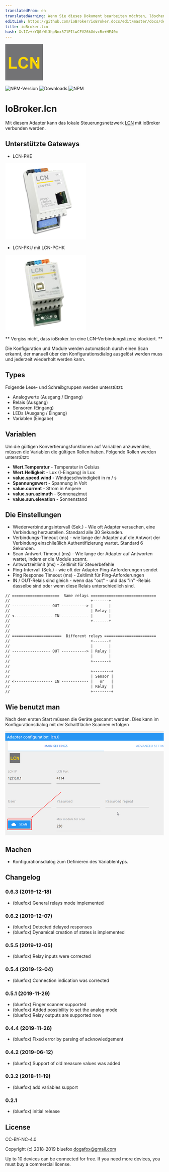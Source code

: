```yaml
---
translatedFrom: en
translatedWarning: Wenn Sie dieses Dokument bearbeiten möchten, löschen Sie bitte das Feld "translationsFrom". Andernfalls wird dieses Dokument automatisch erneut übersetzt
editLink: https://github.com/ioBroker/ioBroker.docs/edit/master/docs/de/adapterref/iobroker.lcn/README.md
title: ioBroker.lcn
hash: XsIZz+rYQ0zWl3hpNnx571PIlwCFV26kGdvcRx+HE40=
---
```

![Logo](../../../en/adapterref/iobroker.lcn/admin/lcn.png)

![NPM-Version](http://img.shields.io/npm/v/iobroker.lcn.svg)
![Downloads](https://img.shields.io/npm/dm/iobroker.lcn.svg)
![NPM](https://nodei.co/npm/iobroker.lcn.png?downloads=true)

# IoBroker.lcn
Mit diesem Adapter kann das lokale Steuerungsnetzwerk [LCN](https://www.lcn.eu/) mit ioBroker verbunden werden.

## Unterstützte Gateways
- LCN-PKE

![pke](../../../en/adapterref/iobroker.lcn/img/lcn-pke.png)

- LCN-PKU mit LCN-PCHK

![pke](../../../en/adapterref/iobroker.lcn/img/lcn-pku.png)

** Vergiss nicht, dass ioBroker.lcn eine LCN-Verbindungslizenz blockiert. **

Die Konfiguration und Module werden automatisch durch einen Scan erkannt, der manuell über den Konfigurationsdialog ausgelöst werden muss und jederzeit wiederholt werden kann.

## Types
Folgende Lese- und Schreibgruppen werden unterstützt:

- Analogwerte (Ausgang / Eingang)
- Relais (Ausgang)
- Sensoren (Eingang)
- LEDs (Ausgang / Eingang)
- Variablen (Eingabe)

## Variablen
Um die gültigen Konvertierungsfunktionen auf Variablen anzuwenden, müssen die Variablen die gültigen Rollen haben. Folgende Rollen werden unterstützt:

- **Wert.Temperatur** - Temperatur in Celsius
- **Wert.Helligkeit** - Lux (I-Eingang) in Lux
- **value.speed.wind** - Windgeschwindigkeit in m / s
- **Spannungswert** - Spannung in Volt
- **value.current** - Strom in Ampere
- **value.sun.azimuth** - Sonnenazimut
- **value.sun.elevation** - Sonnenstand

## Die Einstellungen
- Wiederverbindungsintervall (Sek.) - Wie oft Adapter versuchen, eine Verbindung herzustellen. Standard alle 30 Sekunden.
- Verbindungs-Timeout (ms) - wie lange der Adapter auf die Antwort der Verbindung einschließlich Authentifizierung wartet. Standard 6 Sekunden.
- Scan-Antwort-Timeout (ms) - Wie lange der Adapter auf Antworten wartet, indem er die Module scannt.
- Antwortzeitlimit (ms) - Zeitlimit für Steuerbefehle
- Ping-Intervall (Sek.) - wie oft der Adapter Ping-Anforderungen sendet
- Ping Response Timeout (ms) - Zeitlimit für Ping-Anforderungen
- IN / OUT-Relais sind gleich - wenn das "out" - und das "in" -Relais dasselbe sind oder wenn diese Relais unterschiedlich sind.

```
// =====================  Same relays =============================
//                                    +-------+
// ----------------- OUT -----------> |       |
//                                    | Relay |
// <----------------- IN ------------ |       |
//                                    +-------+
//
//
// ======================  Different relays =======================
//                                    +-------+
//                                    |       |
// ----------------- OUT -----------> | Relay |
//                                    |       |
//                                    +-------+
//
//                                    +--------+
//                                    | Sensor |
// <----------------- IN ------------ |   or   |
//                                    | Relay  |
//                                    +--------+
```

## Wie benutzt man
Nach dem ersten Start müssen die Geräte gescannt werden. Dies kann im Konfigurationsdialog mit der Schaltfläche Scannen erfolgen

![Scan](../../../en/adapterref/iobroker.lcn/img/scanButton.png)

## Machen
- Konfigurationsdialog zum Definieren des Variablentyps.

## Changelog
### 0.6.3 (2019-12-18)
* (bluefox) General relays mode implemented

### 0.6.2 (2019-12-07)
* (bluefox) Detected delayed responses
* (bluefox) Dynamical creation of states is implemented

### 0.5.5 (2019-12-05)
* (bluefox) Relay inputs were corrected

### 0.5.4 (2019-12-04)
* (bluefox) Connection indication was corrected

### 0.5.1 (2019-11-29)
* (bluefox) Finger scanner supported
* (bluefox) Added possibility to set the analog mode
* (bluefox) Relay outputs are supported now

### 0.4.4 (2019-11-26)
* (bluefox) Fixed error by parsing of acknowledgement

### 0.4.2 (2019-06-12)
* (bluefox) Support of old measure values was added

### 0.3.2 (2018-11-19)
* (bluefox) add variables support

### 0.2.1
* (bluefox) initial release

## License
CC-BY-NC-4.0

Copyright (c) 2018-2019 bluefox <dogafox@gmail.com>

Up to 10 devices can be connected for free. If you need more devices, you must buy a commercial license.